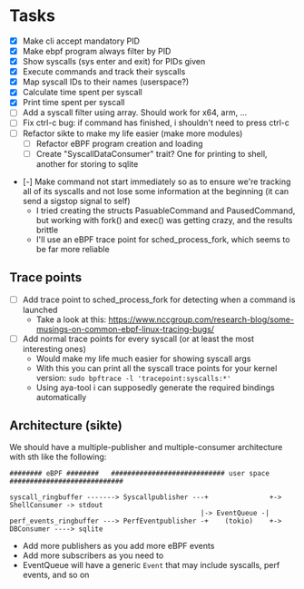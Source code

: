 # Tasks
- [x] Make cli accept mandatory PID
- [x] Make ebpf program always filter by PID
- [x] Show syscalls (sys enter and exit) for PIDs given
- [x] Execute commands and track their syscalls
- [x] Map syscall IDs to their names (userspace?)
- [x] Calculate time spent per syscall
- [x] Print time spent per syscall
- [ ] Add a syscall filter using array. Should work for x64, arm, ...
- [ ] Fix ctrl-c bug: if command has finished, i shouldn't need to press ctrl-c
- [ ] Refactor sikte to make my life easier (make more modules)
  - [ ] Refactor eBPF program creation and loading
  - [ ] Create "SyscallDataConsumer" trait? One for printing to shell, another for storing to sqlite

- [-] Make command not start immediately so as to ensure we're tracking all of its syscalls and not lose some information at the beginning (it can send a sigstop signal to self)
  - I tried creating the structs PasuableCommand and PausedCommand, but working with fork() and exec() was getting crazy, and the results brittle
  - I'll use an eBPF trace point for sched_process_fork, which seems to be far more reliable

## Trace points
- [ ] Add trace point to sched_process_fork for detecting when a command is launched
  - Take a look at this: https://www.nccgroup.com/research-blog/some-musings-on-common-ebpf-linux-tracing-bugs/
- [ ] Add normal trace points for every syscall (or at least the most interesting ones)
  - Would make my life much easier for showing syscall args
  - With this you can print all the syscall trace points for your kernel version: `sudo bpftrace -l 'tracepoint:syscalls:*'`
  - Using aya-tool i can supposedly generate the required bindings automatically

## Architecture (sikte)
We should have a multiple-publisher and multiple-consumer architecture with sth like the following:
```text
######## eBPF ########   ############################ user space ############################

syscall_ringbuffer -------> Syscallpublisher ---+               +-> ShellConsumer -> stdout
                                               |-> EventQueue -|
perf_events_ringbuffer ---> PerfEventpublisher -+    (tokio)    +-> DBConsumer ----> sqlite

```
- Add more publishers as you add more eBPF events
- Add more subscribers as you need to
- EventQueue will have a generic `Event` that may include syscalls, perf events, and so on
